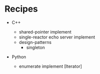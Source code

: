 # Recipes

- C++
  - shared-pointer implement
  - single-reactor echo server implement
  - design-patterns
    - singleton

- Python
  - enumerate implement [Iterator]


